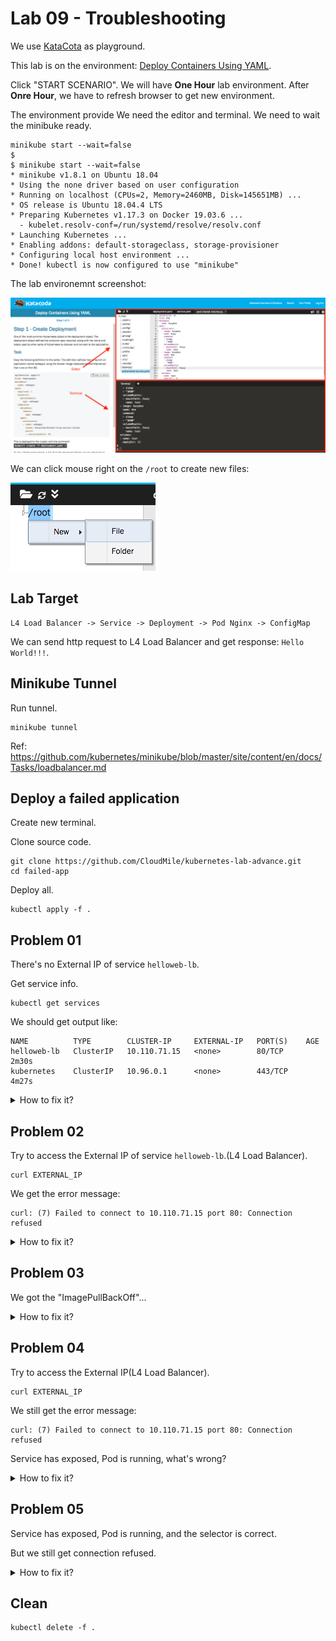 # Lab 09 - Troubleshooting

We use [KataCota](https://www.katacoda.com/) as playground.

This lab is on the environment: [Deploy Containers Using YAML](https://www.katacoda.com/courses/kubernetes/creating-kubernetes-yaml-definitions).

Click "START SCENARIO". We will have __One Hour__ lab environment. After __Onre Hour__, we have to refresh browser to get new environment.

The environment provide We need the editor and terminal. We need to wait the minibuke ready.

```
minikube start --wait=false
$
$ minikube start --wait=false
* minikube v1.8.1 on Ubuntu 18.04
* Using the none driver based on user configuration
* Running on localhost (CPUs=2, Memory=2460MB, Disk=145651MB) ...
* OS release is Ubuntu 18.04.4 LTS
* Preparing Kubernetes v1.17.3 on Docker 19.03.6 ...
  - kubelet.resolv-conf=/run/systemd/resolve/resolv.conf
* Launching Kubernetes ...
* Enabling addons: default-storageclass, storage-provisioner
* Configuring local host environment ...
* Done! kubectl is now configured to use "minikube"
```

The lab environemnt screenshot:

![](katacoda/01.png)


We can click mouse right on the `/root` to create new files:

![](katacoda/02.png)

## Lab Target

```
L4 Load Balancer -> Service -> Deployment -> Pod Nginx -> ConfigMap
```

We can send http request to L4 Load Balancer and get response: `Hello World!!!`.

## Minikube Tunnel

Run tunnel.

```
minikube tunnel
```

Ref: https://github.com/kubernetes/minikube/blob/master/site/content/en/docs/Tasks/loadbalancer.md

## Deploy a failed application

Create new terminal.

Clone source code.

```
git clone https://github.com/CloudMile/kubernetes-lab-advance.git
cd failed-app
```

Deploy all.

```
kubectl apply -f .
```

## Problem 01

There's no External IP of service `helloweb-lb`.

Get service info.

```
kubectl get services
```

We should get output like:

```
NAME          TYPE        CLUSTER-IP     EXTERNAL-IP   PORT(S)    AGE
helloweb-lb   ClusterIP   10.110.71.15   <none>        80/TCP     2m30s
kubernetes    ClusterIP   10.96.0.1      <none>        443/TCP    4m27s
```

<details>
  <summary>How to fix it?</summary>

Edit `service.yaml`, add `type: LoadBalancer`.

```
apiVersion: v1
kind: Service
metadata:
  name: helloweb-lb
spec:
  selector:
    app: notfound
  ports:
  - port: 80
    targetPort: 8080
    protocol: TCP
  type: LoadBalancer
```

Update service.

```
kubectl apply -f service.yaml
```

Get External IP of service `helloweb-lb`.

```
kubectl get services
```

We should get output like:

```
NAME          TYPE           CLUSTER-IP     EXTERNAL-IP    PORT(S)          AGE
helloweb-lb   LoadBalancer   10.110.71.15   10.110.71.15   80:32064/TCP     25m
kubernetes    ClusterIP      10.96.0.1      <none>         443/TCP          27m
```

We get the External IP of service `helloweb-lb`: `10.110.71.15`.

</details>

## Problem 02

Try to access the External IP of service `helloweb-lb`.(L4 Load Balancer).

```
curl EXTERNAL_IP
```

We get the error message:

```
curl: (7) Failed to connect to 10.110.71.15 port 80: Connection refused
```

<details>
  <summary>How to fix it?</summary>

Check the Pod is runiing.

```
kubectl get pod
```

We get below:

```
NAME                     READY   STATUS              RESTARTS   AGE
nginx-6cbc899cd6-28xs5   0/1     ContainerCreating   0          28m
```

Check the pod events:

```
kubectl describe pod nginx-6cbc899cd6-28xs5
```

We get the evernts:

```
...

Events:
  Type     Reason       Age                From               Message
  ----     ------       ----               ----               -------
  Normal   Scheduled    90s                default-scheduler  Successfully assigned default/nginx-6cbc899cd6-28xs5 to minikube
  Warning  FailedMount  26s (x8 over 90s)  kubelet, minikube  MountVolume.SetUp failed for volume "nginx-html" : configmap "nginx-html-notfound" not found
```

It seems the pod mount volume fail.

Edit `app.yaml`, fixed the ConfigMap name form `nginx-html-notfound` to `nginx-html`.

```
apiVersion: apps/v1
kind: Deployment
metadata:
  labels:
    app: nginx
  name: nginx
spec:
  replicas: 1
  selector:
    matchLabels:
      app: nginx
  template:
    metadata:
      labels:
        app: nginx
    spec:
      containers:
      - image: nginx:notfound
        name: nginx
        volumeMounts:
          - mountPath: /usr/share/nginx/html
            name: nginx-html
      volumes:
      - name: nginx-html
        configMap:
          name: nginx-html
```

Update deployment.

```
kubectl apply -f app.yaml
```

Check the pod status:

```
kubectl get pod
```

We get the below:

```
NAME                     READY   STATUS              RESTARTS   AGE
nginx-6cbc899cd6-28xs5   0/1     ContainerCreating   0          4m47s
nginx-8bd88c84d-vg2b9    0/1     ImagePullBackOff    0          35s
```

There's "ImagePullBackOff"...

</details>

## Problem 03

We got the "ImagePullBackOff"...

<details>
  <summary>How to fix it?</summary>

"ImagePullBackOff" means kubernetes can not pull the container image.

Edit `app.yaml`, fixed the image name form `nginx:notfound` to `nginx`.

```
apiVersion: apps/v1
kind: Deployment
metadata:
  labels:
    app: nginx
  name: nginx
spec:
  replicas: 1
  selector:
    matchLabels:
      app: nginx
  template:
    metadata:
      labels:
        app: nginx
    spec:
      containers:
      - image: nginx
        name: nginx
        volumeMounts:
          - mountPath: /usr/share/nginx/html
            name: nginx-html
      volumes:
      - name: nginx-html
        configMap:
          name: nginx-html
```

Update deployment.

```
kubectl apply -f app.yaml
```

Check the pod status:

```
kubectl get pod
```

We get below, looks good:

```
NAME                    READY   STATUS    RESTARTS   AGE
nginx-bf84b5877-m6xpr   1/1     Running   0          21s
```

</details>

## Problem 04

Try to access the External IP(L4 Load Balancer).

```
curl EXTERNAL_IP
```

We still get the error message:

```
curl: (7) Failed to connect to 10.110.71.15 port 80: Connection refused
```

Service has exposed, Pod is running, what's wrong?

<details>
  <summary>How to fix it?</summary>

Check the service endpoints:

```
kubectl describe service helloweb-lb
```

We get below:

```
Name:                     helloweb-lb
Namespace:                default
Labels:                   <none>
Annotations:              kubectl.kubernetes.io/last-applied-configuration:
                            {"apiVersion":"v1","kind":"Service","metadata":{"annotations":{},"name":"helloweb-lb","namespace":"default"},"
spec":{"ports":[{"port":80,"...
Selector:                 app=notfound
Type:                     LoadBalancer
IP:                       10.108.145.110
LoadBalancer Ingress:     10.108.145.110
Port:                     <unset>  80/TCP
TargetPort:               8080/TCP
NodePort:                 <unset>  31234/TCP
Endpoints:                <none>
Session Affinity:         None
External Traffic Policy:  Cluster
Events:                   <none>
```

The Endpoints is `<none>`. It means the server can not select pods as backend.

Edit `service.yaml`, change the selector `app: notfound` to `app: nginx`.

```
apiVersion: v1
kind: Service
metadata:
  name: helloweb-lb
spec:
  selector:
    app: nginx
  ports:
  - port: 80
    targetPort: 8080
    protocol: TCP
  type: LoadBalancer
```

Update service.

```
kubectl apply -f service.yaml
```

Check the service endpoints:

```
kubectl describe service helloweb-lb
```

We get below:

```
Name:                     helloweb-lb
Namespace:                defaultLabels:                   <none>
Annotations:              kubectl.kubernetes.io/last-applied-configuration:                            {"apiVersion":"v1","kind":"Service","metadata":{"annotations":{},"name":"helloweb-lb","namespace":"default"},"
spec":{"ports":[{"port":80,"...
Selector:                 app=nginx
Type:                     LoadBalancer
IP:                       10.108.145.110
LoadBalancer Ingress:     10.108.145.110
Port:                     <unset>  80/TCP
TargetPort:               8080/TCP
NodePort:                 <unset>  31234/TCP
Endpoints:                172.18.0.5:8080
Session Affinity:         None
External Traffic Policy:  Cluster
Events:                   <none>
```

Try to access the External IP(L4 Load Balancer).

```
curl EXTERNAL_IP
```

We still get the error message:

```
curl: (7) Failed to connect to 10.110.71.15 port 80: Connection refused
```

</details>

## Problem 05

Service has exposed, Pod is running, and the selector is correct.

But we still get connection refused.

<details>
  <summary>How to fix it?</summary>

Service is mapping expose port and container port.

The nginx container is listening on `80` port.

Edit `deployment.yaml`, change `targetPort: 8080` to `targetPort: 80`.

```
apiVersion: v1
kind: Service
metadata:
  name: helloweb-lb
spec:
  selector:
    app: nginx
  ports:
  - port: 80
    targetPort: 80
    protocol: TCP
  type: LoadBalancer
```

Update service.

```
kubectl apply -f service.yaml
```

Try to access the External IP(L4 Load Balancer).

```
curl EXTERNAL_IP
```

We get `Hello World!!!`, congratulation!

</details>

## Clean

```
kubectl delete -f .
```
